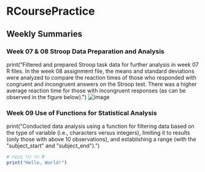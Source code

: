 # RCoursePractice
## Weekly Summaries
### Week 07 & 08 Stroop Data Preparation and Analysis
print("Filtered and prepared Stroop task data for further analysis in week 07 R files. In the week 08 assignment file, the means and standard deviations were analyzed to compare the reaction times of those who responded with congruent and incongruent answers on the Stroop test. There was a higher average reaction time for those with incongruent responses (as can be observed in the figure below).")
![image](https://github.com/user-attachments/assets/d4204248-5831-49d9-95ce-0b28622411f5)

### Week 09 Use of Functions for Statistical Analysis
print("Conducted data analysis using a function for filtering data based on the type of variable (i.e., characters versus integers), limiting it to results (only those with above 10 observations), and establishing a range (with the "subject_start" and "subject_end").")
```r
# זהו קוד בשפת R
print("Hello, World!")
```

